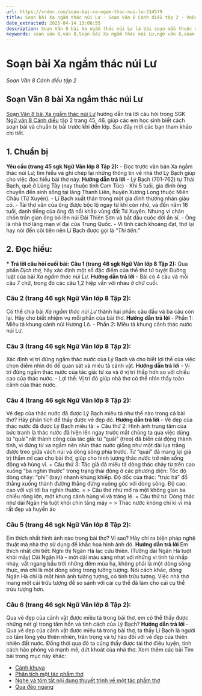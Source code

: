 ```yaml
---
url: https://vndoc.com/soan-bai-xa-ngam-thac-nui-lu-314579
title: Soạn bài Xa ngắm thác núi Lư - Soạn Văn 8 Cánh diều tập 2 - VnDoc.com
date_extracted: 2025-04-14 13:06:55
description: Soạn Văn 8 bài Xa ngắm thác núi Lư là bài soạn mẫu thuộc chương trình Ngữ văn lớp 8, học kì 2. Mời các bạn cùng tham khảo bài soạn để chuẩn bị cho bài học sắp tới của mình.
keywords: soạn văn 8,văn 8,Soạn bài Xa ngắm thác núi Lư,ngữ văn 8,soan van 8,soạn văn lớp 8,giải văn 8,soạn văn 8 tập 2,soạn văn 8 Xa ngắm thác núi Lư,soạn Xa ngắm thác núi Lư,soạn văn 8 cánh diều,văn 8 cánh diều,ngữ văn 8 cánh diều,soạn văn 8 bài Xa ngắm thác núi Lư
---
```


# Soạn bài Xa ngắm thác núi Lư
 _Soạn Văn 8 Cánh diều tập 2_
## **Soạn Văn 8 bài Xa ngắm thác núi Lư**
[Soạn Văn 8 bài Xa ngắm thác núi Lư](<https://vndoc.com/soan-bai-xa-ngam-thac-nui-lu-314579>) hướng dẫn trả lời câu hỏi trong SGK [Ngữ văn 8 Cánh diều](<https://vndoc.com/ngu-van-8-canh-dieu>) tập 2 trang 45, 46, giúp các em học sinh biết cách soạn bài và chuẩn bị bài trước khi đến lớp. Sau đây mời các bạn tham khảo chi tiết.
## **1\. Chuẩn bị**
**Yêu cầu \(trang 45 sgk Ngữ Văn lớp 8 Tập 2\):**
\- Đọc trước văn bản Xa ngắm thác núi Lư; tìm hiểu và ghi chép lại những thông tin về nhà thơ Lý Bạch giúp cho việc đọc hiểu bài thơ này.
**Hướng dẫn trả lời**
\- Lý Bạch \(701-762\) tự Thái Bạch, quê ở Lũng Tây \(nay thuộc tỉnh Cam Túc\)
\- Khi 5 tuổi, gia đình ông chuyển đến sinh sống tại làng Thanh Liên, huyện Xương Long thuộc Miên Châu \(Tứ Xuyên\).
\- Lí Bạch xuất thân trong một gia đình thương nhân giàu có.
\- Tài thơ văn của ông được bộc lộ ngay từ khi còn nhỏ, và đến năm 16 tuổi, danh tiếng của ông đã nổi khắp vùng đất Tứ Xuyên. Nhưng vì chán chốn trần gian ông bỏ lên núi Đái Thiên Sơn và bắt đầu cuộc đời ẩn sĩ.
\- Ông là nhà thơ lãng mạn vĩ đại của Trung Quốc.
\- Vì tính cách khoáng đạt, thơ lại hay nói đến cõi tiên nên Lí Bạch được gọi là _“Thi tiên.”_
## **2\. Đọc hiểu:**
**\* Trả lời câu hỏi cuối bài:**
**Câu 1 \(trang 46 sgk Ngữ Văn lớp 8 Tập 2\):**
Qua phần _Dịch thơ,_ hãy xác định một số đặc điểm của thể thơ tứ tuyệt Đường luật của bài _Xa ngắm thác núi Lư_.
**Hướng dẫn trả lời**
\- Bài có 4 câu và mỗi câu 7 chữ, trong đó các câu 1,2 hiệp vần với nhau ở chữ cuối.
### **Câu 2 \(trang 46 sgk Ngữ Văn lớp 8 Tập 2\):**
Có thể chia bài _Xa ngắm thác núi Lư_ thành hai phần: câu đầu và ba câu còn lại. Hãy cho biết nhiệm vụ mỗi phần của bài thơ.
**Hướng dẫn trả lời**
\- Phần 1: Miêu tả khung cảnh núi Hương Lô.
\- Phần 2: Miêu tả khung cảnh thác nước núi Lư.
### **Câu 3 \(trang 46 sgk Ngữ Văn lớp 8 Tập 2\):**
Xác định vị trí đứng ngắm thác nước của Lý Bạch và cho biết lợi thế của việc chọn điểm nhìn đó để quan sát và miêu tả cảnh vật.
**Hướng dẫn trả lời**
\- Vị trí đứng ngắm thác nước của tác giả: từ xa và ở vị trí thấp hơn so với chiều cao của thác nước.
\- Lợi thế: Vị trí đó giúp nhà thơ có thể nhìn thấy toàn cảnh của thác nước.
### **Câu 4 \(trang 46 sgk Ngữ Văn lớp 8 Tập 2\):**
Vẻ đẹp của thác nước đã được Lý Bạch miêu tả như thế nào trong cả bài thơ? Hãy phân tích để thấy được vẻ đẹp đó.
**Hướng dẫn trả lời**
\- Vẻ đẹp của thác nước đã được Lý Bạch miêu tả:
\+ Câu thứ 2: Hình ảnh trung tâm của bức tranh là thác nước đã hiện lên ngay trước mắt chúng ta qua việc dùng từ “quải” rất thành công của tác giả: từ “quải” \(treo\) đã biến cái động thành tĩnh, vì đứng từ xa ngắm nên nhìn thác nước giống như một dải lụa trắng được treo giữa vách núi và dòng sông phía trước. Từ “quải” đã mang lại giá trị thẩm mĩ cao cho bài thơ, giúp cho hình tượng thác nước trở nên sống động và hùng vĩ.
\+ Câu thứ 3: Tác giả đã miêu tả dòng thác chảy từ trên cao xuống “ba nghìn thước” trong trạng thái động ở các phương diện:
Tốc độ dòng chảy: “phi” \(bay\) nhanh khủng khiếp.
Độ dốc của thác: “trực há” đổ thẳng xuống thành đường thẳng đứng vuông góc với dòng sông.
Độ cao: cao vời vợi tới ba nghìn thước.
= > Câu thơ như mở ra một không gian ba chiều rộng lớn, một khung cảnh hùng vĩ và tráng lệ.
\+ Câu thứ tư: Dòng thác như dải Ngân Hà tuột khỏi chín tầng mây = > Thác nước không chỉ kì vĩ mà rất đẹp và huyền ảo
### **Câu 5 \(trang 46 sgk Ngữ Văn lớp 8 Tập 2\):**
Em thích nhất hình ảnh nào trong bài thơ? Vì sao? Hãy chỉ ra biện pháp nghệ thuật mà nhà thơ sử dụng để khắc họa hình ảnh đó.
**Hướng dẫn trả lời**
Em thích nhất chi tiết:
Nghi thị Ngân Hà lạc cửu thiên.
\(Tưởng dải Ngân Hà tuột khỏi mây\)
Dải Ngân Hà - một dải màu sáng nhạt với những vì tinh tú nhấp nháy, vắt ngang bầu trời những đêm mùa hạ, không phải là một dòng sông thực, mà chỉ là một dòng sông trong tưởng tượng. Nói cách khác, dòng Ngân Hà chỉ là một hình ảnh tưởng tượng, có tính trừu tượng. Việc nhà thơ mang một cái trừu tượng để so sánh với cái cụ thể đã làm cho cái cụ thể trừu tượng hơn.
### **Câu 6 \(trang 46 sgk Ngữ Văn lớp 8 Tập 2\):**
Qua vẻ đẹp của cảnh vật được miêu tả trong bài thơ, em có thể thấy được những nét gì trong tâm hồn và tính cách của Lý Bạch?
**Hướng dẫn trả lời**
\- Qua vẻ đẹp của cảnh vật được miêu tả trong bài thơ, ta thấy Lí Bạch là người có tấm lòng yêu thiên nhiên, trân trọng và tự hào đối với vẻ đẹp của thiên nhiên đất nước. Đồng thời qua đó ta cũng thấy được tài thơ điêu luyện, tính cách hào phóng và mạnh mẽ, dứt khoát của nhà thơ.
Xem thêm các bài Tìm bài trong mục này khác:
  * [Cảnh khuya](</soan-bai-canh-khuya-314584>)
  * [Phân tích một tác phẩm thơ](</soan-bai-phan-tich-mot-tac-pham-tho-314589>)
  * [Nghe và tóm tắt nội dung thuyết trình về một tác phẩm thơ](</soan-bai-nghe-va-tom-tat-noi-dung-thuyet-trinh-ve-mot-tac-pham-tho-314591>)
  * [Qua đèo ngang](</soan-bai-qua-deo-ngang-canh-dieu-tap-2-314593>)


